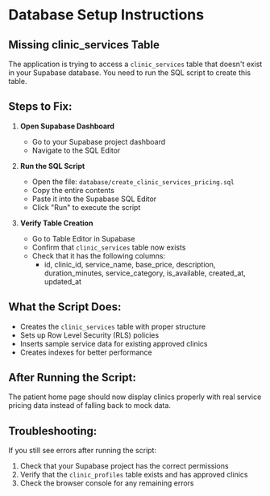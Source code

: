 # Database Setup Instructions

## Missing clinic_services Table

The application is trying to access a `clinic_services` table that doesn't exist in your Supabase database. You need to run the SQL script to create this table.

## Steps to Fix:

1. **Open Supabase Dashboard**
   - Go to your Supabase project dashboard
   - Navigate to the SQL Editor

2. **Run the SQL Script**
   - Open the file: `database/create_clinic_services_pricing.sql`
   - Copy the entire contents
   - Paste it into the Supabase SQL Editor
   - Click "Run" to execute the script

3. **Verify Table Creation**
   - Go to Table Editor in Supabase
   - Confirm that `clinic_services` table now exists
   - Check that it has the following columns:
     - id, clinic_id, service_name, base_price, description, duration_minutes, service_category, is_available, created_at, updated_at

## What the Script Does:

- Creates the `clinic_services` table with proper structure
- Sets up Row Level Security (RLS) policies
- Inserts sample service data for existing approved clinics
- Creates indexes for better performance

## After Running the Script:

The patient home page should now display clinics properly with real service pricing data instead of falling back to mock data.

## Troubleshooting:

If you still see errors after running the script:
1. Check that your Supabase project has the correct permissions
2. Verify that the `clinic_profiles` table exists and has approved clinics
3. Check the browser console for any remaining errors
